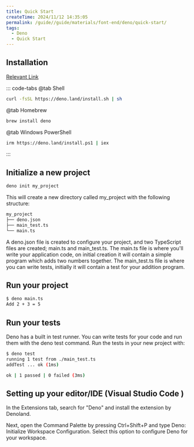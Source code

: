 ```yaml
---
title: Quick Start
createTime: 2024/11/12 14:35:05
permalink: /guide//guide/materials/font-end/deno/quick-start/
tags:
  - Deno
  - Quick Start
---
```


## Installation

[Relevant Link](https://docs.deno.com/runtime/getting_started/installation/)

::: code-tabs
@tab Shell

```sh
curl -fsSL https://deno.land/install.sh | sh
```

@tab Homebrew

```sh
brew install deno
```

@tab Windows PowerShell

```sh
irm https://deno.land/install.ps1 | iex

```

:::

## Initialize a new project

```sh
deno init my_project

```

This will create a new directory called my_project with the following structure:

```sh
my_project
├── deno.json
├── main_test.ts
└── main.ts
```

A deno.json file is created to configure your project, and two TypeScript files are created; main.ts and main_test.ts. The main.ts file is where you'll write your application code, on initial creation it will contain a simple program which adds two numbers together. The main_test.ts file is where you can write tests, initially it will contain a test for your addition program.

## Run your project

```sh
$ deno main.ts
Add 2 + 3 = 5
```

## Run your tests

Deno has a built in test runner. You can write tests for your code and run them with the deno test command. Run the tests in your new project with:

```sh
$ deno test
running 1 test from ./main_test.ts
addTest ... ok (1ms)

ok | 1 passed | 0 failed (3ms)
```

## Setting up your editor/IDE (Visual Studio Code )

In the Extensions tab, search for "Deno" and install the extension by Denoland.

Next, open the Command Palette by pressing Ctrl+Shift+P and type Deno: Initialize Workspace Configuration. Select this option to configure Deno for your workspace.
